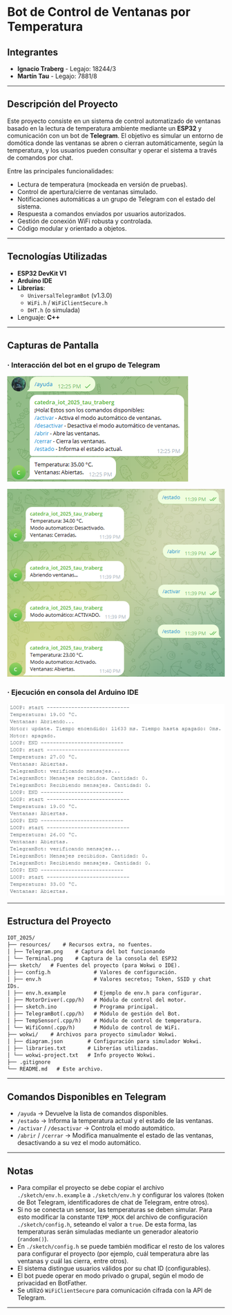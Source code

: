 # Bot de Control de Ventanas por Temperatura

## Integrantes

- **Ignacio Traberg** - Legajo: 18244/3
- **Martín Tau** - Legajo: 7881/8

---

## Descripción del Proyecto

Este proyecto consiste en un sistema de control automatizado de ventanas basado en la lectura de temperatura ambiente
mediante un **ESP32** y comunicación con un bot de **Telegram**. El objetivo es simular un entorno de domótica donde las
ventanas se abren o cierran automáticamente, según la temperatura, y los usuarios pueden consultar y operar el sistema a
través de comandos por chat.

Entre las principales funcionalidades:

- Lectura de temperatura (mockeada en versión de pruebas).
- Control de apertura/cierre de ventanas simulado.
- Notificaciones automáticas a un grupo de Telegram con el estado del sistema.
- Respuesta a comandos enviados por usuarios autorizados.
- Gestión de conexión WiFi robusta y controlada.
- Código modular y orientado a objetos.

---

## Tecnologías Utilizadas

- **ESP32 DevKit V1**
- **Arduino IDE**
- **Librerías**:
    - `UniversalTelegramBot` (v1.3.0)
    - `WiFi.h` / `WiFiClientSecure.h`
    - `DHT.h` (o simulada)
- Lenguaje: **C++**

---

## Capturas de Pantalla

### · Interacción del bot en el grupo de Telegram

![Captura del bot en el grupo](resources/Telegram_1.png)

![Captura del bot en el grupo](resources/Telegram_2.png)

### · Ejecución en consola del Arduino IDE

![Captura de la consola](resources/Terminal.png)

---

## Estructura del Proyecto

```
IOT_2025/
├── resources/    # Recursos extra, no fuentes.
│ ├── Telegram.png    # Captura del bot funcionando
│ └── Terminal.png    # Captura de la consola del ESP32
├── sketch/   # Fuentes del proyecto (para Wokwi o IDE).
│ ├── config.h              # Valores de configuración.
│ ├── env.h                 # Valores secretos; Token, SSID y chat IDs.
│ ├── env.h.example         # Ejemplo de env.h para configurar.
│ ├── MotorDriver(.cpp/h)   # Módulo de control del motor.
│ ├── sketch.ino            # Programa principal.
│ ├── TelegramBot(.cpp/h)   # Módulo de gestión del Bot.
│ ├── TempSensor(.cpp/h)    # Módulo de control de temperatura.
│ └── WifiConn(.cpp/h)      # Módulo de control de WiFi.
├── wokwi/    # Archivos para proyecto simulador Wokwi.
│ ├── diagram.json        # Configuración para simulador Wokwi.
│ ├── libraries.txt       # Librerías utilizadas.
│ └── wokwi-project.txt   # Info proyecto Wokwi.
├── .gitignore
└── README.md   # Este archivo.
```

---

## Comandos Disponibles en Telegram

- `/ayuda` → Devuelve la lista de comandos disponibles.
- `/estado` → Informa la temperatura actual y el estado de las ventanas.
- `/activar` / `/desactivar` → Controla el modo automático.
- `/abrir` / `/cerrar` → Modifica manualmente el estado de las ventanas, desactivando a su vez el modo automático.

---

## Notas

- Para compilar el proyecto se debe copiar el archivo `./sketch/env.h.example` a `./sketch/env.h` y configurar los
  valores (token de Bot Telegram, identificadores de chat de Telegram, entre otros).
- Si no se conecta un sensor, las temperaturas se deben simular. Para esto modificar la constante `TEMP_MOCK` del
  archivo de configuración `./sketch/config.h`, seteando el valor a `true`. De esta forma, las temperaturas serán
  simuladas mediante un generador aleatorio (`random()`).
- En `./sketch/config.h` se puede también modificar el resto de los valores para configurar el proyecto (por ejemplo,
  cuál temperatura abre las ventanas y cuál las cierra, entre otros).
- El sistema distingue usuarios válidos por su chat ID (configurables).
- El bot puede operar en modo privado o grupal, según el modo de privacidad en BotFather.
- Se utilizó `WiFiClientSecure` para comunicación cifrada con la API de Telegram.

---
